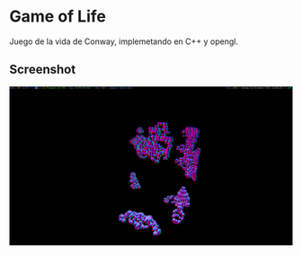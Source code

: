 # Game of Life
Juego de la vida de Conway, implemetando en C++ y opengl.
## Screenshot
![](screenshot/game.png)
